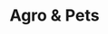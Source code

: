 ---
title: "Agro & Pets"
url: /ciudad-guayana-puerto-ordaz/agro-y-pets-via-colombia/
shop: peluquería canina
---